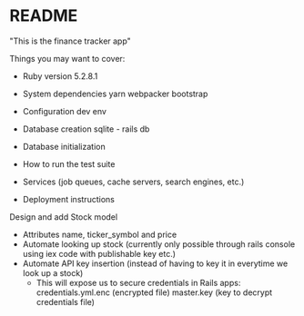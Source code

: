 # README

"This is the finance tracker app"

Things you may want to cover:

* Ruby version
    5.2.8.1

* System dependencies
    yarn
    webpacker
    bootstrap

* Configuration
    dev env

* Database creation
    sqlite - rails db 

* Database initialization

* How to run the test suite

* Services (job queues, cache servers, search engines, etc.)

* Deployment instructions

Design and add Stock model

- Attributes name, ticker_symbol and price
- Automate looking up stock (currently only possible through rails console using iex code with publishable key etc.)
- Automate API key insertion (instead of having to key it in everytime we look up a stock)
  - This will expose us to secure credentials in Rails apps:
    credentials.yml.enc (encrypted file)
    master.key (key to decrypt credentials file)
